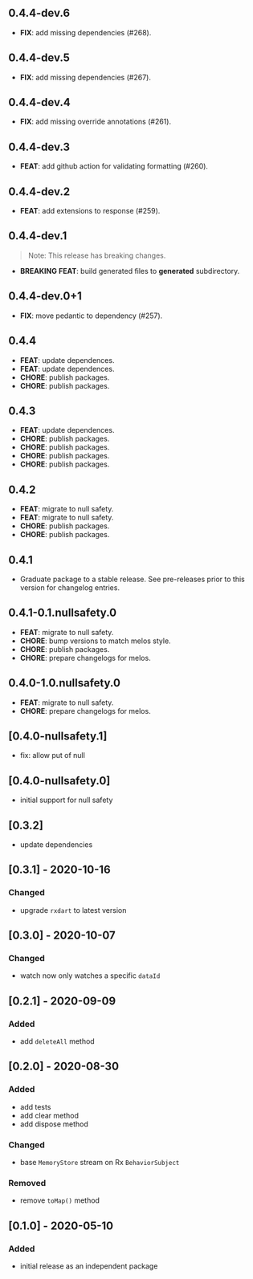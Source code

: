 ## 0.4.4-dev.6

 - **FIX**: add missing dependencies (#268).

## 0.4.4-dev.5

 - **FIX**: add missing dependencies (#267).

## 0.4.4-dev.4

 - **FIX**: add missing override annotations (#261).

## 0.4.4-dev.3

 - **FEAT**: add github action for validating formatting (#260).

## 0.4.4-dev.2

 - **FEAT**: add extensions to response (#259).

## 0.4.4-dev.1

> Note: This release has breaking changes.

 - **BREAKING** **FEAT**: build generated files to __generated__ subdirectory.

## 0.4.4-dev.0+1

 - **FIX**: move pedantic to dependency (#257).

## 0.4.4

 - **FEAT**: update dependences.
 - **FEAT**: update dependences.
 - **CHORE**: publish packages.
 - **CHORE**: publish packages.

## 0.4.3

 - **FEAT**: update dependences.
 - **CHORE**: publish packages.
 - **CHORE**: publish packages.
 - **CHORE**: publish packages.
 - **CHORE**: publish packages.

## 0.4.2

 - **FEAT**: migrate to null safety.
 - **FEAT**: migrate to null safety.
 - **CHORE**: publish packages.
 - **CHORE**: publish packages.

## 0.4.1

 - Graduate package to a stable release. See pre-releases prior to this version for changelog entries.

## 0.4.1-0.1.nullsafety.0

 - **FEAT**: migrate to null safety.
 - **CHORE**: bump versions to match melos style.
 - **CHORE**: publish packages.
 - **CHORE**: prepare changelogs for melos.

## 0.4.0-1.0.nullsafety.0

 - **FEAT**: migrate to null safety.
 - **CHORE**: prepare changelogs for melos.

## [0.4.0-nullsafety.1]

- fix: allow put of null

## [0.4.0-nullsafety.0]

- initial support for null safety

## [0.3.2]

- update dependencies

## [0.3.1] - 2020-10-16

### Changed

- upgrade `rxdart` to latest version

## [0.3.0] - 2020-10-07

### Changed

- watch now only watches a specific `dataId`

## [0.2.1] - 2020-09-09

### Added

- add `deleteAll` method

## [0.2.0] - 2020-08-30

### Added

- add tests
- add clear method
- add dispose method

### Changed

- base `MemoryStore` stream on Rx `BehaviorSubject`

### Removed

- remove `toMap()` method

## [0.1.0] - 2020-05-10

### Added

- initial release as an independent package
